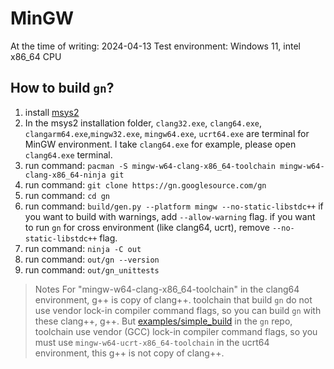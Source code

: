 # MinGW

At the time of writing: 2024-04-13
Test environment: Windows 11, intel x86_64 CPU

## How to build `gn`?

1.  install [msys2](https://www.msys2.org/)
1.  In the msys2 installation folder, `clang32.exe`, `clang64.exe`, `clangarm64.exe`,`mingw32.exe`, `mingw64.exe`, `ucrt64.exe` are terminal for MinGW environment. I take `clang64.exe` for example, please open `clang64.exe` terminal.
1.  run command: `pacman -S mingw-w64-clang-x86_64-toolchain mingw-w64-clang-x86_64-ninja git`
1.  run command: `git clone https://gn.googlesource.com/gn`
1.  run command: `cd gn`
1.  run command: `build/gen.py --platform mingw --no-static-libstdc++`
    if you want to build with warnings, add `--allow-warning` flag.
    if you want to run `gn` for cross environment (like clang64, ucrt), remove `--no-static-libstdc++` flag.
1.  run command: `ninja -C out`
1.  run command: `out/gn --version`
1.  run command: `out/gn_unittests`

> Notes
> For "mingw-w64-clang-x86_64-toolchain" in the clang64 environment, g++ is copy of clang++. toolchain that build `gn` do not use vendor lock-in compiler command flags, so you can build `gn` with these clang++, g++.
But [examples/simple_build](../examples/simple_build/) in the `gn` repo, toolchain use vendor (GCC) lock-in compiler command flags, so you must use `mingw-w64-ucrt-x86_64-toolchain` in the ucrt64 environment, this g++ is not copy of clang++.
